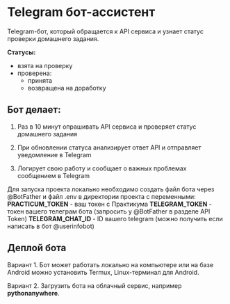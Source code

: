 # Telegram бот-ассистент

Telegram-бот, который обращается к API сервиса и узнает статус проверки домашнего задания.

__Статусы:__
- взята на проверку
- проверена:
    - принята
    - возвращена на доработку

## Бот делает:
1. Раз в 10 минут опрашивать API сервиса и проверяет статус домашнего задания

2. При обновлении статуса анализирует ответ API и отправляет уведомление в Telegram

3. Логирует свою работу и сообщает о важных проблемах сообщением в Telegram

Для запуска проекта локально необходимо создать файл бота через @BotFather и файл .env в директории проекта с переменными:
__PRACTICUM_TOKEN__ - ваш токен с Практикума
__TELEGRAM_TOKEN__ - токен вашего телеграм бота (запросить у @BotFather в разделе API Token)
__TELEGRAM_CHAT_ID__ - ID вашего telegram (можно получить если написать в бот @userinfobot)


## Деплой бота

Вариант 1. Бот может работать локально на компьютере или на базе Android можно установить Termux, Linux-терминал для Android.

Вариант 2. Загрузить бота на облачный сервис, например __pythonanywhere__.
